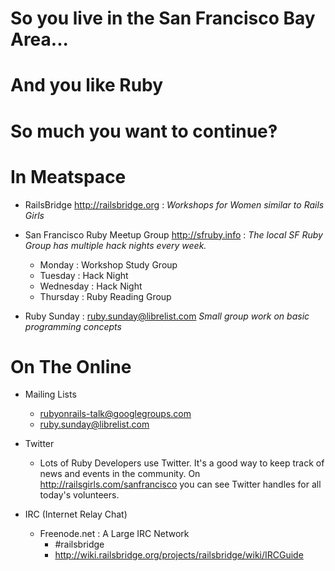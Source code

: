# So you live in the San Francisco Bay Area...

# And you like Ruby

# So much you want to continue‽

# In Meatspace

- RailsBridge http://railsbridge.org : *Workshops for Women similar to Rails Girls*
- San Francisco Ruby Meetup Group <http://sfruby.info> : *The local SF Ruby Group has multiple hack nights every week.*
	- Monday : Workshop Study Group
	- Tuesday : Hack Night
	- Wednesday : Hack Night
	- Thursday : Ruby Reading Group

- Ruby Sunday : <ruby.sunday@librelist.com> *Small group work on basic programming concepts*

# On The Online

- Mailing Lists
	- <rubyonrails-talk@googlegroups.com>
	- <ruby.sunday@librelist.com>

- Twitter
	- Lots of Ruby Developers use Twitter. It's a good way to keep track of news
		and events in the community. On <http://railsgirls.com/sanfrancisco> you can
		see Twitter handles for all today's volunteers.

- IRC (Internet Relay Chat)
	- Freenode.net : A Large IRC Network
		- #railsbridge
		- <http://wiki.railsbridge.org/projects/railsbridge/wiki/IRCGuide>

